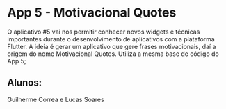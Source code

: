 # App 5 - Motivacional Quotes

O aplicativo #5 vai nos permitir conhecer novos widgets e técnicas importantes durante o desenvolvimento de aplicativos com a plataforma Flutter. A ideia é gerar um aplicativo que gere frases motivacionais, daí a origem do nome Motivacional Quotes. Utiliza a mesma base de código do App 5;

## Alunos:
Guilherme Correa e Lucas Soares